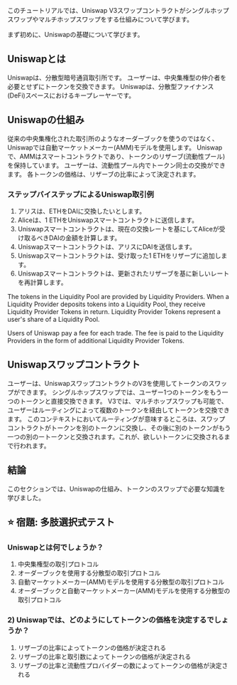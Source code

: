 このチュートリアルでは、Uniswap V3スワップコントラクトがシングルホップスワップやマルチホップスワップをする仕組みについて学びます。

まず初めに、Uniswapの基礎について学びます。

## Uniswapとは

Uniswapは、分散型暗号通貨取引所です。 ユーザーは、中央集権型の仲介者を必要とせずにトークンを交換できます。 Uniswapは、分散型ファイナンス(DeFi)スペースにおけるキープレーヤーです。

## Uniswapの仕組み

従来の中央集権化された取引所のようなオーダーブックを使うのではなく、Uniswapでは自動マーケットメーカー(AMM)モデルを使用します。 Uniswapで、AMMはスマートコントラクトであり、トークンのリザーブ(流動性プール)を保持しています。 ユーザーは、流動性プール内でトークン同士の交換ができます。 各トークンの価格は、リザーブの比率によって決定されます。

### ステップバイステップによるUniswap取引例

1. アリスは、ETHをDAIに交換したいとします。
2. Aliceは、1 ETHをUniswapスマートコントラクトに送信します。
3. Uniswapスマートコントラクトは、現在の交換レートを基にしてAliceが受け取るべきDAIの金額を計算します。
4. Uniswapスマートコントラクトは、アリスにDAIを送信します。
5. Uniswapスマートコントラクトは、受け取った1 ETHをリザーブに追加します。
6. Uniswapスマートコントラクトは、更新されたリザーブを基に新しいレートを再計算します。

The tokens in the Liquidity Pool are provided by Liquidity Providers. When a Liquidity Provider deposits tokens into a Liquidity Pool, they receive Liquidity Provider Tokens in return. Liquidity Provider Tokens represent a user's share of a Liquidity Pool.

Users of Uniswap pay a fee for each trade. The fee is paid to the Liquidity Providers in the form of additional Liquidity Provider Tokens.

## Uniswapスワップコントラクト

ユーザーは、UniswapスワップコントラクトのV3を使用してトークンのスワップができます。 シングルホップスワップでは、ユーザー1つのトークンをもう一つのトークンと直接交換できます。 V3では、マルチホップスワップも可能で、ユーザーはルーティングによって複数のトークンを経由してトークンを交換できます。 このコンテキストにおいてルーティングが意味するところは、スワップコントラクトがトークンを別のトークンに交換し、その後に別のトークンがもう一つの別のートークンと交換されます。これが、欲しいトークンに交換されるまで行われます。

## 結論

このセクションでは、Uniswapの仕組み、トークンのスワップで必要な知識を学びました。

## ⭐️ 宿題: 多肢選択式テスト

### Uniswapとは何でしょうか？

1. 中央集権型の取引プロトコル
2. オーダーブックを使用する分散型の取引プロトコル
3. 自動マーケットメーカー(AMM)モデルを使用する分散型の取引プロトコル
4. オーダーブックと自動マーケットメーカー(AMM)モデルを使用する分散型の取引プロトコル

### 2) Uniswapでは、どのようにしてトークンの価格を決定するでしょうか？

1. リザーブの比率によってトークンの価格が決定される
2. リザーブの比率と取引数によってトークンの価格が決定される
3. リザーブの比率と流動性プロバイダーの数によってトークンの価格が決定される
